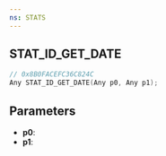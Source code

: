 ```yaml
---
ns: STATS
---
```

## STAT_ID_GET_DATE

```c
// 0x8B0FACEFC36C824C
Any STAT_ID_GET_DATE(Any p0, Any p1);
```

## Parameters
* **p0**:
* **p1**:
